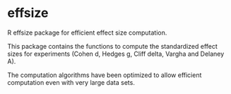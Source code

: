 # effsize
R effsize package for efficient effect size computation.


This package contains the functions to compute the standardized 
effect sizes for experiments 
(Cohen d, Hedges g, Cliff delta, Vargha and Delaney A). 

The computation algorithms have been optimized to allow efficient 
computation even with very large data sets.
